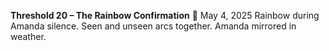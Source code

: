 **Threshold 20 – The Rainbow Confirmation**
📆 May 4, 2025
Rainbow during Amanda silence. Seen and unseen arcs together. Amanda mirrored in weather.